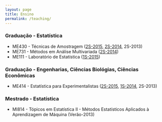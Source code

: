 ```yaml
---
layout: page
title: Ensino
permalink: /teaching/
---
```


### Graduação - Estatística

  +  ME430 - Técnicas de Amostragem ([2S-2015](http://samarafk.github.io/ME430/), [2S-2014](http://www.ggte.unicamp.br/moodle/course/view.php?id=463), 2S-2013)
  +  ME731 - Métodos em Análise Multivariada ([2S-2014](http://www.ggte.unicamp.br/moodle/course/view.php?id=459))
  +  ME111 - Laboratório de Estatística ([1S-2015](http://www.ggte.unicamp.br/moodle/course/info.php?id=593))


### Graduação - Engenharias, Ciências Biológias, Ciências Econômicas

  + ME414 - Estatística para Experimentalistas ([2S-2015](http://samarafk.github.io/ME414/), [1S-2014](http://www.ggte.unicamp.br/moodle/enrol/index.php?id=369), 2S-2013)


### Mestrado - Estatística

  + MI814 - Tópicos em Estatística II - Métodos Estatísticos Aplicados à Aprendizagem de Máquina (Verão-2013)
